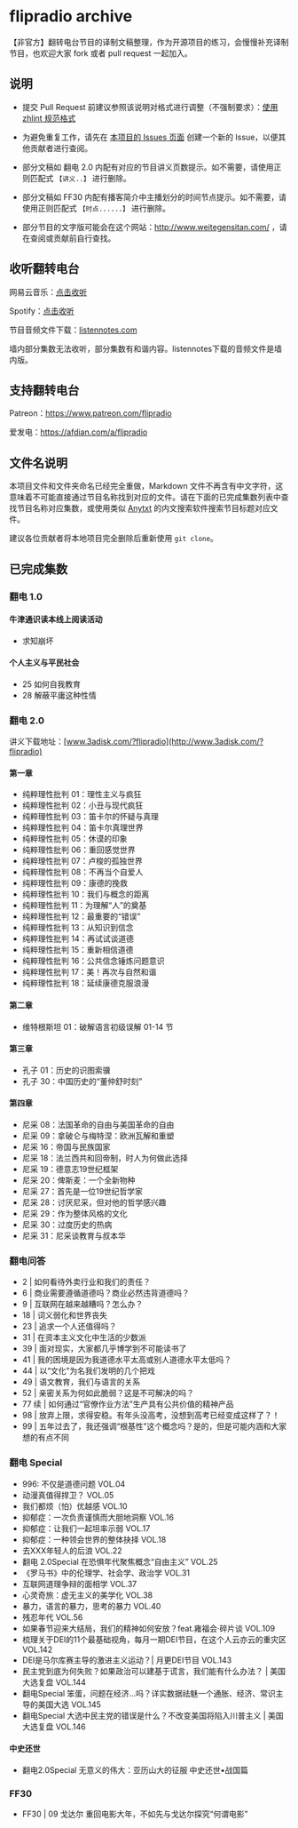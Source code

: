# flipradio archive
【非官方】翻转电台节目的译制文稿整理，作为开源项目的练习，会慢慢补充译制节目，也欢迎大家 fork 或者 pull request 一起加入。

## 说明

- 提交 Pull Request 前建议参照该说明对格式进行调整（不强制要求）：[使用 zhlint 规范格式](https://github.com/salvatore-w/flipradio.archive/wiki/%E4%BD%BF%E7%94%A8-zhlint-%E8%A7%84%E8%8C%83%E6%A0%BC%E5%BC%8F)

- 为避免重复工作，请先在 [本项目的 Issues 页面](https://github.com/salvatore-w/flipradio.archive/issues) 创建一个新的 Issue，以便其他贡献者进行查阅。

- 部分文稿如 翻电 2.0 内配有对应的节目讲义页数提示。如不需要，请使用正则匹配式 `【讲义..】` 进行删除。

- 部分文稿如 FF30 内配有播客简介中主播划分的时间节点提示。如不需要，请使用正则匹配式 `【时点......】` 进行删除。

- 部分节目的文字版可能会在这个网站：http://www.weitegensitan.com/ ，请在查阅或贡献前自行查找。

## 收听翻转电台

网易云音乐：[点击收听](https://music.163.com/#/djradio?id=349379092)

Spotify：[点击收听](https://open.spotify.com/show/6O2YwvuGpP2y17SpC8MM5s?si=8vmizJG5TiiyGp777xxftg)

节目音频文件下载：[listennotes.com](https://lnns.co/VwTjSmZoMKk)

墙内部分集数无法收听，部分集数有和谐内容。listennotes下载的音频文件是墙内版。

## 支持翻转电台

Patreon：https://www.patreon.com/flipradio

爱发电：https://afdian.com/a/flipradio

## 文件名说明

本项目文件和文件夹命名已经完全重做，Markdown 文件不再含有中文字符，这意味着不可能直接通过节目名称找到对应的文件。请在下面的已完成集数列表中查找节目名称对应集数，或使用类似 [Anytxt](https://anytxt.net/) 的内文搜索软件搜索节目标题对应文件。

建议各位贡献者将本地项目完全删除后重新使用 `git clone`。

## 已完成集数

### 翻电 1.0

#### 牛津通识读本线上阅读活动

- 求知崩坏

#### 个人主义与平民社会

- 25 如何自我教育
- 28 解蔽平庸这种性情

### 翻电 2.0

讲义下载地址：[www.3adisk.com/?flipradio](http://www.3adisk.com/?flipradio)

#### 第一章

- 纯粹理性批判 01：理性主义与疯狂
- 纯粹理性批判 02：小丑与现代疯狂
- 纯粹理性批判 03：笛卡尔的怀疑与真理
- 纯粹理性批判 04：笛卡尔真理世界
- 纯粹理性批判 05：休谟的印象
- 纯粹理性批判 06：重回感觉世界
- 纯粹理性批判 07：卢梭的孤独世界
- 纯粹理性批判 08：不再当个自爱人
- 纯粹理性批判 09：康德的挽救
- 纯粹理性批判 10：我们与概念的距离
- 纯粹理性批判 11：为理解“人”的奠基
- 纯粹理性批判 12：最重要的“错误”
- 纯粹理性批判 13：从知识到信念
- 纯粹理性批判 14：再试试谈道德
- 纯粹理性批判 15：重新相信道德
- 纯粹理性批判 16：公共信念锤炼问题意识
- 纯粹理性批判 17：美！再次与自然和谐
- 纯粹理性批判 18：延续康德克服浪漫

#### 第二章

- 维特根斯坦 01：破解语言初级误解 01-14 节

#### 第三章

- 孔子 01：历史的识图索骥
- 孔子 30：中国历史的“董仲舒时刻”

#### 第四章

- 尼采 08：法国革命的自由与美国革命的自由
- 尼采 09：拿破仑与梅特涅：欧洲瓦解和重塑
- 尼采 16：帝国与民族国家
- 尼采 18：法兰西共和回帝制，时人为何做此选择
- 尼采 19：德意志19世纪框架
- 尼采 20：俾斯麦：一个全新物种
- 尼采 27：首先是一位19世纪哲学家
- 尼采 28：讨厌尼采，但对他的哲学感兴趣
- 尼采 29：作为整体风格的文化
- 尼采 30：过度历史的热病
- 尼采 31：尼采谈教育与叔本华

### 翻电问答

- 2 | 如何看待外卖行业和我们的责任？
- 6 | 商业需要遵循道德吗？商业必然违背道德吗？
- 9 | 互联网在越来越糟吗？怎么办？
- 18 | 词义弱化和世界丧失
- 23 | 追求一个人还值得吗？
- 31 | 在资本主义文化中生活的少数派
- 39 | 面对现实，大家都几乎博学到不可能读书了
- 41 | 我的困境是因为我道德水平太高或别人道德水平太低吗？
- 44 | 以“文化”为名我们发明的几个把戏
- 49 | 语文教育，我们与语言的关系
- 52 | 亲密关系为何如此脆弱？这是不可解决的吗？
- 77 续 | 如何通过“官僚作业方法”生产具有公共价值的精神产品
- 98 | 放弃上限，求得安稳。有年头没高考，没想到高考已经变成这样了？！
- 99 | 五年过去了，我还强调“根基性”这个概念吗？是的，但是可能内涵和大家想的有点不同

### 翻电 Special

- 996: 不仅是道德问题 VOL.04
- 动漫真值得捍卫？ VOL.05
- 我们都烦（怕）优越感 VOL.10
- 抑郁症：一次负责谨慎而大胆地洞察 VOL.16
- 抑郁症：让我们一起坦率示弱 VOL.17
- 抑郁症：一种领会世界的整体抉择 VOL.18
- 去XXX年轻人的后浪 VOL.22
- 翻电 2.0Special 在恐惧年代聚焦概念“自由主义” VOL.25
- 《罗马书》中的伦理学、社会学、政治学 VOL.31
- 互联网道理争辩的面相学 VOL.37
- 心灵奇旅：虚无主义的美学化 VOL.38
- 暴力，语言的暴力，思考的暴力 VOL.40
- 残忍年代 VOL.56
- 如果春节迎来大结局，我们的精神如何安放？feat.雍福会·碎片谈 VOL.109
- 梳理关于DEI的11个最基础视角，每月一期DEI节目，在这个人云亦云的重灾区 VOL.142
- DEI是马尔库赛主导的激进主义运动？| 月更DEI节目 VOL.143
- 民主党到底为何失败？如果政治可以建基于谎言，我们能有什么办法？ | 美国大选复盘 VOL.144
- 翻电Special 笨蛋，问题在经济...吗？详实数据祛魅一个通胀、经济、常识主导的美国大选 VOL.145
- 翻电Special 大选中民主党的错误是什么？不改变美国将陷入川普主义 | 美国大选复盘 VOL.146

#### 中史还世

- 翻电2.0Special 无意义的伟大：亚历山大的征服 中史还世•战国篇

### FF30

- FF30 | 09 戈达尔 重回电影大年，不如先与戈达尔探究“何谓电影”